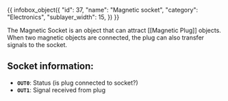 {{ infobox_object({
	"id": 37,
	"name": "Magnetic socket",
	"category": "Electronics",
	"sublayer_width": 15,
}) }}

The Magnetic Socket is an object that can attract [[Magnetic Plug]] objects. When two magnetic objects are connected, the plug can also transfer signals to the socket.

## Socket information:
- **`OUT0`**: Status (is plug connected to socket?)
- **`OUT1`**: Signal received from plug